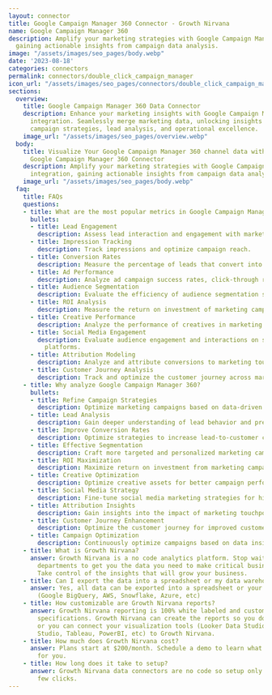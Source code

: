 ```yaml
---
layout: connector
title: Google Campaign Manager 360 Connector - Growth Nirvana
name: Google Campaign Manager 360
description: Amplify your marketing strategies with Google Campaign Manager 360 integration,
  gaining actionable insights from campaign data analysis.
image: "/assets/images/seo_pages/body.webp"
date: '2023-08-18'
categories: connectors
permalink: connectors/double_click_campaign_manager
icon_url: "/assets/images/seo_pages/connectors/double_click_campaign_manager"
sections:
  overview:
    title: Google Campaign Manager 360 Data Connector
    description: Enhance your marketing insights with Google Campaign Manager 360
      integration. Seamlessly merge marketing data, unlocking insights that shape
      campaign strategies, lead analysis, and operational excellence.
    image_url: "/assets/images/seo_pages/overview.webp"
  body:
    title: Visualize Your Google Campaign Manager 360 channel data with Growth Nirvana's
      Google Campaign Manager 360 Connector
    description: Amplify your marketing strategies with Google Campaign Manager 360
      integration, gaining actionable insights from campaign data analysis.
    image_url: "/assets/images/seo_pages/body.webp"
  faq:
    title: FAQs
    questions:
    - title: What are the most popular metrics in Google Campaign Manager 360 to analyze?
      bullets:
      - title: Lead Engagement
        description: Assess lead interaction and engagement with marketing materials.
      - title: Impression Tracking
        description: Track impressions and optimize campaign reach.
      - title: Conversion Rates
        description: Measure the percentage of leads that convert into customers.
      - title: Ad Performance
        description: Analyze ad campaign success rates, click-through rates, and viewability.
      - title: Audience Segmentation
        description: Evaluate the efficiency of audience segmentation strategies.
      - title: ROI Analysis
        description: Measure the return on investment of marketing campaigns.
      - title: Creative Performance
        description: Analyze the performance of creatives in marketing campaigns.
      - title: Social Media Engagement
        description: Evaluate audience engagement and interactions on social media
          platforms.
      - title: Attribution Modeling
        description: Analyze and attribute conversions to marketing touchpoints.
      - title: Customer Journey Analysis
        description: Track and optimize the customer journey across marketing touchpoints.
    - title: Why analyze Google Campaign Manager 360?
      bullets:
      - title: Refine Campaign Strategies
        description: Optimize marketing campaigns based on data-driven insights.
      - title: Lead Analysis
        description: Gain deeper understanding of lead behavior and preferences.
      - title: Improve Conversion Rates
        description: Optimize strategies to increase lead-to-customer conversion rates.
      - title: Effective Segmentation
        description: Craft more targeted and personalized marketing campaigns.
      - title: ROI Maximization
        description: Maximize return on investment from marketing campaigns.
      - title: Creative Optimization
        description: Optimize creative assets for better campaign performance.
      - title: Social Media Strategy
        description: Fine-tune social media marketing strategies for higher engagement.
      - title: Attribution Insights
        description: Gain insights into the impact of marketing touchpoints on conversions.
      - title: Customer Journey Enhancement
        description: Optimize the customer journey for improved customer experiences.
      - title: Campaign Optimization
        description: Continuously optimize campaigns based on data insights.
    - title: What is Growth Nirvana?
      answer: Growth Nirvana is a no code analytics platform. Stop waiting for other
        departments to get you the data you need to make critical business decisions.
        Take control of the insights that will grow your business.
    - title: Can I export the data into a spreadsheet or my data warehouse?
      answer: Yes, all data can be exported into a spreadsheet or your data warehouse
        (Google BigQuery, AWS, Snowflake, Azure, etc)
    - title: How customizable are Growth Nirvana reports?
      answer: Growth Nirvana reporting is 100% white labeled and customized to your
        specifications. Growth Nirvana can create the reports so you don’t have to
        or you can connect your visualization tools (Looker Data Studio/Google Data
        Studio, Tableau, PowerBI, etc) to Growth Nirvana.
    - title: How much does Growth Nirvana cost?
      answer: Plans start at $200/month. Schedule a demo to learn what plan is best
        for you.
    - title: How long does it take to setup?
      answer: Growth Nirvana data connectors are no code so setup only requires a
        few clicks.
---
```

